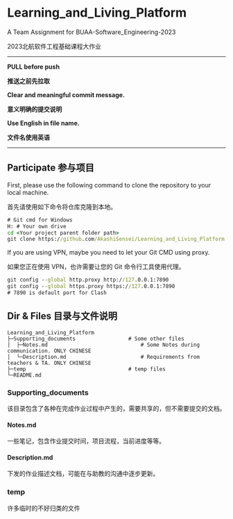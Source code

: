 # Learning_and_Living_Platform

A Team Assignment for BUAA-Software_Engineering-2023

2023北航软件工程基础课程大作业

***

**PULL before push**

**推送之前先拉取**

**Clear and meaningful commit message.**

**意义明确的提交说明**

**Use English in file name.**

**文件名使用英语**

---

## Participate 参与项目

First, please use the following command to clone the repository to your local machine.

首先请使用如下命令将仓库克隆到本地。

```cmd
# Git cmd for Windows
H: # Your own drive
cd <Your project parent folder path>
git clone https://github.com/AkashiSensei/Learning_and_Living_Platform.git
```

If you are using VPN, maybe you need to let your Git CMD using proxy.

如果您正在使用 VPN，也许需要让您的 Git 命令行工具使用代理。

```cmd
git config --global http.proxy http://127.0.0.1:7890
git config --global https.proxy https://127.0.0.1:7890
# 7890 is default port for Clash
```



## Dir & Files 目录与文件说明

```
Learning_and_Living_Platform
├─Supporting_documents                 # Some other files
|  ├─Notes.md                              # Some Notes during communication. ONLY CHINESE
│  └─Description.md                        # Requirements from teachers & TA. ONLY CHINESE
├─temp                                 # temp files
└─README.md
```

### Supporting_documents

该目录包含了各种在完成作业过程中产生的，需要共享的，但不需要提交的文档。

#### Notes.md  

一些笔记，包含作业提交时间，项目流程，当前进度等等。

#### Description.md  

下发的作业描述文档，可能在与助教的沟通中逐步更新。

### temp

许多临时的不好归类的文件
